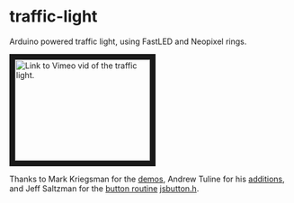 # traffic-light
Arduino powered traffic light, using FastLED and Neopixel rings.

<a href="https://player.vimeo.com/video/370952471
" target="_blank"><img src="https://i.vimeocdn.com/filter/overlay?src0=https%3A%2F%2Fi.vimeocdn.com%2Fvideo%2F828316392_1280x720.webp&src1=https%3A%2F%2Ff.vimeocdn.com%2Fimages_v6%2Fshare%2Fplay_icon_overlay.png" 
alt="Link to Vimeo vid of the traffic light." width="240" height="180" border="10" /></a>

Thanks to Mark Kriegsman for the [demos](https://github.com/FastLED/FastLED/blob/master/examples/DemoReel100/DemoReel100.ino), Andrew Tuline for his [additions](https://github.com/atuline/FastLED-Demos), and Jeff Saltzman for the [button routine](https://jmsarduino.blogspot.com/2009/05/click-for-press-and-hold-for-b.html) [jsbutton.h](https://github.com/atuline/FastLED-Demos/blob/master/button_demoReel100/jsbutton.h).
